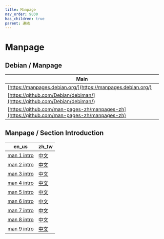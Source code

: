 ```yaml
---
title: Manpage
nav_order: 9030
has_children: true
parent: 連結
---
```



# Manpage


## Debian / Manpage

| Main |
| --- |
| [https://manpages.debian.org/](https://manpages.debian.org/) |
| [https://github.com/Debian/debiman/](https://github.com/Debian/debiman/) |
| [https://github.com/man-pages-zh/manpages-zh](https://github.com/man-pages-zh/manpages-zh)


## Manpage / Section Introduction

| en_us | zh_tw |
| --- | --- |
| [man 1 intro](https://manpages.debian.org/bookworm/manpages/intro.1.en.html) | [中文](https://manpages.debian.org/bookworm/manpages-zh/intro.1.zh_TW.html) |
| [man 2 intro](https://manpages.debian.org/bookworm/manpages/intro.2.en.html) | [中文](https://manpages.debian.org/bookworm/manpages-zh/intro.2.zh_TW.html) |
| [man 3 intro](https://manpages.debian.org/bookworm/manpages/intro.3.en.html) | [中文](https://manpages.debian.org/bookworm/manpages-zh/intro.3.zh_TW.html) |
| [man 4 intro](https://manpages.debian.org/bookworm/manpages/intro.4.en.html) | [中文](https://manpages.debian.org/bookworm/manpages-zh/intro.4.zh_TW.html) |
| [man 5 intro](https://manpages.debian.org/bookworm/manpages/intro.5.en.html) | [中文](https://manpages.debian.org/bookworm/manpages-zh/intro.5.zh_TW.html) |
| [man 6 intro](https://manpages.debian.org/bookworm/manpages/intro.6.en.html) | [中文](https://manpages.debian.org/bookworm/manpages-zh/intro.6.zh_TW.html) |
| [man 7 intro](https://manpages.debian.org/bookworm/manpages/intro.7.en.html) | [中文](https://manpages.debian.org/bookworm/manpages-zh/intro.7.zh_TW.html) |
| [man 8 intro](https://manpages.debian.org/bookworm/manpages/intro.8.en.html) | [中文](https://manpages.debian.org/bookworm/manpages-zh/intro.8.zh_TW.html) |
| [man 9 intro](https://manpages.debian.org/bookworm/manpages/intro.9.en.html) | [中文](https://manpages.debian.org/bookworm/manpages-zh/intro.9.zh_TW.html) |
